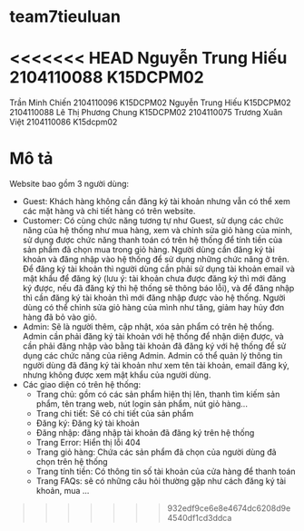 # team7tieuluan
<<<<<<< HEAD
Nguyễn Trung Hiếu
2104110088
K15DCPM02
=======

Trần Minh Chiến 2104110096 K15DCPM02
Nguyễn Trung Hiếu K15DCPM02 2104110088
Lê Thị Phương Chung K15DCPM02 2104110075
Trương Xuân Việt 2104110086 K15dcpm02


# Mô tả
Website bao gồm 3 người dùng: 
- Guest: Khách hàng không cần đăng ký tài khoản nhưng vẫn có thể xem các mặt hàng và chi tiết hàng có trên website.
- Customer: Có cùng chức năng tương tự như Guest, sử dụng các chức năng của hệ thống như mua hàng, xem và chỉnh sửa giỏ hàng của minh, sử dụng được chức năng thanh toán có trên hệ thống để tính tiền của sản phẩm đã chọn mua trong giỏ hàng. Người dùng cần đăng ký tài khoản và đăng nhập vào hệ thống để sử dụng những chức năng ở trên. Để đăng ký tài khoản thì người dùng cần phải sử dụng tài khoản email và mật khẩu để đăng ký (lưu ý: tài khoản chưa được đăng ký thì mới đăng ký được, nếu đã đăng ký thì hệ thống sẽ thông báo lỗi), và để đăng nhập thì cần đăng ký tài khoản thì mới đăng nhập được vào hệ thống. Người dùng có thể chỉnh sửa giỏ hàng của mình như tăng, giảm hay hủy đơn hàng đã bỏ vào giỏ.
- Admin: Sẽ là người thêm, cập nhật, xóa sản phẩm có trên hệ thống. Admin cần phải đăng ký tài khoản với hệ thống để nhận diện được, và cần phải đăng nhập vào bằng tài khoản đã đăng ký với hệ thống để sử dụng các chức năng của riêng Admin. Admin có thể quản lý thông tin người dùng đã đăng ký tài khoản như xem tên tài khoản, email đăng ký, nhưng không được xem mật khẩu của người dùng.
- Các giao diện có trên hệ thống:
    - Trang chủ: gồm có các sản phẩm hiện thị lên, thanh tìm kiếm sản phẩm, tên trang web, nút login sản phẩm, nút giỏ hàng...
    - Trang chi tiết: Sẽ có chi tiết của sản phẩm 
    - Đăng ký: Đăng ký tài khoản
    - Đăng nhập: đăng nhập tài khoản đã đăng ký trên hệ thống
    - Trang Error: Hiển thị lỗi 404
    - Trang giỏ hàng: Chứa các sản phẩm đã chọn của người dùng đã chọn trên hệ thống
    - Trang tính tiền: Có thông tin số tài khoản của cửa hàng để thanh toán
    - Trang FAQs: sẽ có những câu hỏi thường gặp như cách đăng ký tài khoản, mua ...

>>>>>>> 932edf9ce6e8e4674dc6208d9e4540df1cd3ddca
